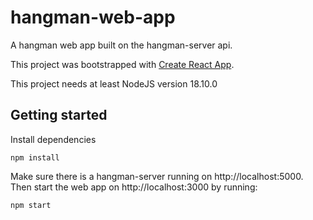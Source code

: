 # hangman-web-app

A hangman web app built on the hangman-server api.

This project was bootstrapped with [Create React App](https://github.com/facebook/create-react-app).

This project needs at least NodeJS version 18.10.0

## Getting started

Install dependencies

```
npm install
```

Make sure there is a hangman-server running on http://localhost:5000.
Then start the web app on http://localhost:3000 by running:

```
npm start
```
